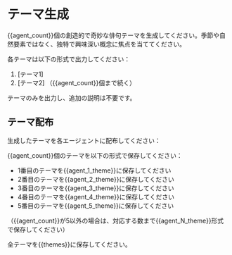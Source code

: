# テーマ生成

{{agent_count}}個の創造的で奇妙な俳句テーマを生成してください。季節や自然要素ではなく、独特で興味深い概念に焦点を当ててください。

各テーマは以下の形式で出力してください：
1. [テーマ1]
2. [テーマ2]
（{{agent_count}}個まで続く）

テーマのみを出力し、追加の説明は不要です。

## テーマ配布

生成したテーマを各エージェントに配布してください：

{{agent_count}}個のテーマを以下の形式で保存してください：
- 1番目のテーマを{{agent_1_theme}}に保存してください
- 2番目のテーマを{{agent_2_theme}}に保存してください
- 3番目のテーマを{{agent_3_theme}}に保存してください
- 4番目のテーマを{{agent_4_theme}}に保存してください
- 5番目のテーマを{{agent_5_theme}}に保存してください

（{{agent_count}}が5以外の場合は、対応する数まで{{agent_N_theme}}形式で保存してください）

全テーマを{{themes}}に保存してください。